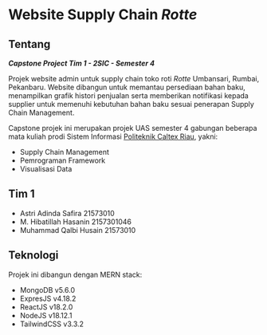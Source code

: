 # Website Supply Chain *Rotte*

## Tentang
***Capstone Project Tim 1 - 2SIC - Semester 4***

Projek website admin untuk supply chain toko roti *Rotte* Umbansari, Rumbai, Pekanbaru. Website dibangun untuk memantau persediaan bahan baku, menampilkan grafik histori penjualan serta memberikan notifikasi kepada supplier untuk memenuhi kebutuhan bahan baku sesuai penerapan Supply Chain Management.

Capstone projek ini merupakan projek UAS semester 4 gabungan beberapa mata kuliah prodi Sistem Informasi [Politeknik Caltex Riau](https://pcr.ac.id), yakni:
* Supply Chain Management
* Pemrograman Framework
* Visualisasi Data

## Tim 1
* Astri Adinda Safira 21573010
* M. Hibatillah Hasanin 2157301046
* Muhammad Qalbi Husain 21573010

## Teknologi 
Projek ini dibangun dengan MERN stack:
* MongoDB v5.6.0
* ExpresJS v4.18.2
* ReactJS v18.2.0
* NodeJS v18.12.1
* TailwindCSS v3.3.2

